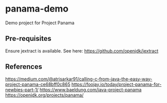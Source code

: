 # panama-demo
Demo project for Project Panama

## Pre-requisites

Ensure jextract is available. See here: https://github.com/openjdk/jextract

## References
https://medium.com/@atrisarkar91/calling-c-from-java-the-easy-way-project-panama-ce68bff0c865
https://foojay.io/today/project-panama-for-newbies-part-1/
https://www.baeldung.com/java-project-panama
https://openjdk.org/projects/panama/
